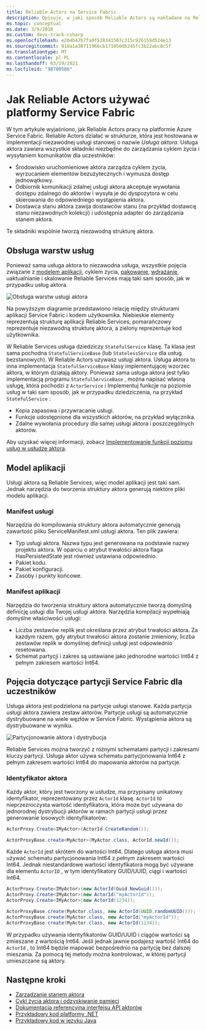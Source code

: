 ```yaml
---
title: Reliable Actors na Service Fabric
description: Opisuje, w jaki sposób Reliable Actors są nakładane na Reliable Services i korzystać z funkcji platformy Service Fabric.
ms.topic: conceptual
ms.date: 3/9/2018
ms.custom: devx-track-csharp
ms.openlocfilehash: e204b47b7fa9f528341507c315c926159d524e13
ms.sourcegitcommit: 910a1a38711966cb171050db245fc3b22abc8c5f
ms.translationtype: MT
ms.contentlocale: pl-PL
ms.lasthandoff: 03/19/2021
ms.locfileid: "98789586"
---
```

# <a name="how-reliable-actors-use-the-service-fabric-platform"></a>Jak Reliable Actors używać platformy Service Fabric
W tym artykule wyjaśniono, jak Reliable Actors pracy na platformie Azure Service Fabric. Reliable Actors działać w strukturze, która jest hostowana w implementacji niezawodnej usługi stanowej o nazwie *Usługa aktora*. Usługa aktora zawiera wszystkie składniki niezbędne do zarządzania cyklem życia i wysyłaniem komunikatów dla uczestników:

* Środowisko uruchomieniowe aktora zarządza cyklem życia, wyrzucaniem elementów bezużytecznych i wymusza dostęp jednowątkowy.
* Odbiornik komunikacji zdalnej usługi aktora akceptuje wywołania dostępu zdalnego do aktorów i wysyła je do dyspozytora w celu skierowania do odpowiedniego wystąpienia aktora.
* Dostawca stanu aktora zawija dostawców stanu (na przykład dostawcę stanu niezawodnych kolekcji) i udostępnia adapter do zarządzania stanem aktora.

Te składniki wspólnie tworzą niezawodną strukturę aktora.

## <a name="service-layering"></a>Obsługa warstw usług
Ponieważ sama usługa aktora to niezawodna usługa, wszystkie pojęcia związane z [modelem aplikacji](service-fabric-application-model.md), cyklem życia, [pakowanie](service-fabric-package-apps.md), [wdrażanie](service-fabric-deploy-remove-applications.md), uaktualnianie i skalowanie Reliable Services mają taki sam sposób, jak w przypadku usług aktora.

![Obsługa warstw usługi aktora][1]

Na powyższym diagramie przedstawiono relację między strukturami aplikacji Service Fabric i kodem użytkownika. Niebieskie elementy reprezentują strukturę aplikacji Reliable Services, pomarańczowy reprezentuje niezawodną strukturę aktora, a zielony reprezentuje kod użytkownika.

W Reliable Services usługa dziedziczy `StatefulService` klasę. Ta klasa jest sama pochodna `StatefulServiceBase` (lub `StatelessService` dla usług bezstanowych). W Reliable Actors używasz usługi aktora. Usługa aktora to inna implementacja `StatefulServiceBase` klasy implementującej wzorzec aktora, w którym działają aktory. Ponieważ sama usługa aktora jest tylko implementacją programu `StatefulServiceBase` , można napisać własną usługę, która pochodzi z `ActorService` i Implementuj funkcje na poziomie usług w taki sam sposób, jak w przypadku dziedziczenia, na przykład `StatefulService` :

* Kopia zapasowa i przywracanie usługi.
* Funkcje udostępnione dla wszystkich aktorów, na przykład wyłącznika.
* Zdalne wywołania procedury dla samej usługi aktora i poszczególnych aktorów.

Aby uzyskać więcej informacji, zobacz [Implementowanie funkcji poziomu usług w usłudze aktora](service-fabric-reliable-actors-using.md).

## <a name="application-model"></a>Model aplikacji
Usługi aktora są Reliable Services, więc model aplikacji jest taki sam. Jednak narzędzia do tworzenia struktury aktora generują niektóre pliki modelu aplikacji.

### <a name="service-manifest"></a>Manifest usługi
Narzędzia do kompilowania struktury aktora automatycznie generują zawartość pliku ServiceManifest.xml usługi aktora. Ten plik zawiera:

* Typ usługi aktora. Nazwa typu jest generowana na podstawie nazwy projektu aktora. W oparciu o atrybut trwałości aktora flaga HasPersistedState jest również ustawiana odpowiednio.
* Pakiet kodu.
* Pakiet konfiguracji.
* Zasoby i punkty końcowe.

### <a name="application-manifest"></a>Manifest aplikacji
Narzędzia do tworzenia struktury aktora automatycznie tworzą domyślną definicję usługi dla Twojej usługi aktora. Narzędzia kompilacji wypełniają domyślne właściwości usługi:

* Liczba zestawów replik jest określana przez atrybut trwałości aktora. Za każdym razem, gdy atrybut trwałości aktora zostanie zmieniony, liczba zestawów replik w domyślnej definicji usługi jest odpowiednio resetowana.
* Schemat partycji i zakres są ustawiane jako jednorodne wartości Int64 z pełnym zakresem wartości Int64.

## <a name="service-fabric-partition-concepts-for-actors"></a>Pojęcia dotyczące partycji Service Fabric dla uczestników
Usługa aktora jest podzielona na partycje usługi stanowe. Każda partycja usługi aktora zawiera zestaw aktorów. Partycje usługi są automatycznie dystrybuowane na wiele węzłów w Service Fabric. Wystąpienia aktora są dystrybuowane w wyniku.

![Partycjonowanie aktora i dystrybucja][5]

Reliable Services można tworzyć z różnymi schematami partycji i zakresami kluczy partycji. Usługa aktor używa schematu partycjonowania Int64 z pełnym zakresem wartości Int64 do mapowania aktorów na partycje.

### <a name="actor-id"></a>Identyfikator aktora
Każdy aktor, który jest tworzony w usłudze, ma przypisany unikatowy identyfikator, reprezentowany przez `ActorId` klasę. `ActorId` to nieprzezroczysta wartość identyfikatora, która może być używana do jednorodnej dystrybucji aktorów w ramach partycji usługi przez generowanie losowych identyfikatorów:

```csharp
ActorProxy.Create<IMyActor>(ActorId.CreateRandom());
```
```Java
ActorProxyBase.create<MyActor>(MyActor.class, ActorId.newId());
```


Każde `ActorId` jest skrótem do wartości Int64. Dlatego usługa aktora musi używać schematu partycjonowania Int64 z pełnym zakresem wartości Int64. Jednak niestandardowe wartości identyfikatora mogą być używane dla elementu `ActorID` , w tym identyfikatory GUID/UUID, ciągi i wartości Int64.

```csharp
ActorProxy.Create<IMyActor>(new ActorId(Guid.NewGuid()));
ActorProxy.Create<IMyActor>(new ActorId("myActorId"));
ActorProxy.Create<IMyActor>(new ActorId(1234));
```
```Java
ActorProxyBase.create(MyActor.class, new ActorId(UUID.randomUUID()));
ActorProxyBase.create(MyActor.class, new ActorId("myActorId"));
ActorProxyBase.create(MyActor.class, new ActorId(1234));
```

W przypadku używania identyfikatorów GUID/UUID i ciągów wartości są zmieszane z wartością Int64. Jeśli jednak jawnie podajesz wartość Int64 do `ActorId` , to Int64 będzie mapować bezpośrednio na partycję bez dalszej mieszania. Za pomocą tej metody można kontrolować, w której partycji umieszczane są aktory.


## <a name="next-steps"></a>Następne kroki
* [Zarządzanie stanem aktora](service-fabric-reliable-actors-state-management.md)
* [Cykl życia aktora i odzyskiwanie pamięci](service-fabric-reliable-actors-lifecycle.md)
* [Dokumentacja referencyjna interfejsu API aktorów](/dotnet/api/microsoft.servicefabric.actors)
* [Przykładowy kod platformy .NET](https://github.com/Azure-Samples/service-fabric-dotnet-getting-started)
* [Przykładowy kod w języku Java](https://github.com/Azure-Samples/service-fabric-java-getting-started)

<!--Image references-->
[1]: ./media/service-fabric-reliable-actors-platform/actor-service.png
[2]: ./media/service-fabric-reliable-actors-platform/app-deployment-scripts.png
[3]: ./media/service-fabric-reliable-actors-platform/actor-partition-info.png
[4]: ./media/service-fabric-reliable-actors-platform/actor-replica-role.png
[5]: ./media/service-fabric-reliable-actors-introduction/distribution.png

